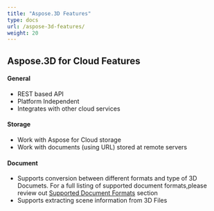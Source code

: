 ```yaml
---
title: "Aspose.3D Features"
type: docs
url: /aspose-3d-features/
weight: 20
---
```


## **Aspose.3D for Cloud Features**
#### **General**
- REST based API
- Platform Independent
- Integrates with other cloud services
#### **Storage**
- Work with Aspose for Cloud storage
- Work with documents (using URL) stored at remote servers

#### **Document**
- Supports conversion between different formats and type of 3D Documets. For a full listing of supported document formats,please review out [Supported Document Formats](/3d/supported-document-formats/) section
- Supports extracting scene information from 3D Files
